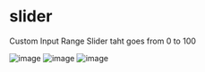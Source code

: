 # slider
Custom Input Range Slider taht goes from 0 to 100

![image](https://user-images.githubusercontent.com/92039896/189687675-e02e7703-b734-48f3-bd6e-37436e6b6c39.png)
![image](https://user-images.githubusercontent.com/92039896/189687708-f1ded5f9-18a9-497d-86d9-239458a31a10.png)
![image](https://user-images.githubusercontent.com/92039896/189687775-ea9279d0-2934-49fc-9fe3-9dab1bf4524b.png)
